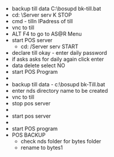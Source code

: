 - backup till data C:\bosupd bk-till.bat
- cd: \Server serv K STOP
- cmd - tilln IPadress of till
- vnc to till
- ALT F4 to go to AS@R Menu
- start POS server
	- cd: /Server serv START
- declare till okay - enter daily password
- if asks asks for daily again click enter
- data delete select NO
- start POS Program
-
- backup till data - c:\bosupd bk-Till.bat
- enter nds directory name to be created
- vnc to till
- stop pos server
-
- start pos server
-
- start POS program
- POS BACKUP
	- check nds folder for bytes folder
	- rename to bytes1